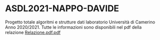 # ASDL2021-NAPPO-DAVIDE

Progetto totale algoritmi e strutture dati laboratorio 
Università di Camerino
Anno 2020/2021.
Tutte le informazioni sono disponibili nel pdf della relazione
[Relazione.pdf.pdf](https://github.com/Napper19/ASDL2021-NAPPO-DAVIDE/files/9617579/Relazione.pdf.pdf)
